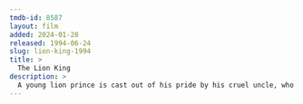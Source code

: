 ```yaml
---
tmdb-id: 8587
layout: film
added: 2024-01-28
released: 1994-06-24
slug: lion-king-1994
title: >
  The Lion King
description: >
  A young lion prince is cast out of his pride by his cruel uncle, who claims he killed his father. While the uncle rules with an iron paw, the prince grows up beyond the Savannah, living by a philosophy: No worries for the rest of your days. But when his past comes to haunt him, the young prince must decide his fate: Will he remain an outcast or face his demons and become what he needs to be?
---
```

